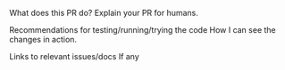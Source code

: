 What does this PR do?
Explain your PR for humans.

Recommendations for testing/running/trying the code
How I can see the changes in action.

Links to relevant issues/docs
If any
